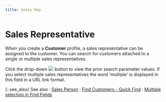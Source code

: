 ```yaml
---
title: Sales Rep
---
```


# Sales Representative


When you create a **Customer** profile,  a sales representative can be assigned to the customer. You can search  for customers attached to a single or multiple sales representatives.


Click the drop-down ![]({{site.mc_baseurl}}/img/managing_customers_drop_down_arrow.gif) button to view the prior search parameter  values. If you select multiple sales representatives the word 'multiple'  is displayed in this field in a URL link format.


{:.see_also}
See also
: [Sales Person]({{site.mc_baseurl}}/customer-details/miscellaneous-information/salesperson.html)
: [Find Customers  - Quick Find]({{site.mc_baseurl}}/find-customers/find-customers-dialog-box/customer_filter_quick_find.html)
: [Multiple  selection in Find Fields]({{site.wwe_chm}}/advanced-options/find-function/multiple_selection_in_find_fields.html)
